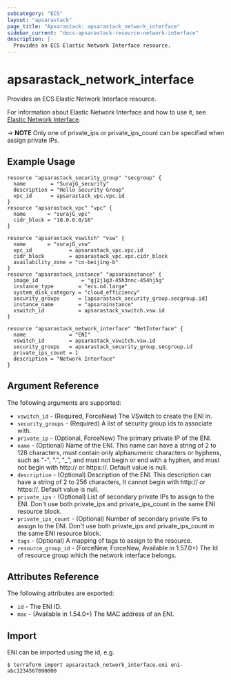 ```yaml
---
subcategory: "ECS"
layout: "apsarastack"
page_title: "Apsarastack: apsarastack_network_interface"
sidebar_current: "docs-apsarastack-resource-network-interface"
description: |-
  Provides an ECS Elastic Network Interface resource.
---
```


# apsarastack\_network\_interface

Provides an ECS Elastic Network Interface resource.

For information about Elastic Network Interface and how to use it, see [Elastic Network Interface](https://apsarastackdocument.oss-cn-hangzhou.aliyuncs.com/01_ApsaraStackEnterprise/V3.11.0-intl-en/Alibaba%20Cloud%20Apsara%20Stack%20Enterprise%202001%2C%20Internal_%20V3.11.0%20Developer%20Guide%20-%20Cloud%20Essentials%20and%20Security%2020200513.pdf?spm=a3c0i.214467.3807842930.7.61e76bdb1JWVyX&file=Alibaba%20Cloud%20Apsara%20Stack%20Enterprise%202001%2C%20Internal_%20V3.11.0%20Developer%20Guide%20-%20Cloud%20Essentials%20and%20Security%2020200513.pdf).

-> **NOTE** Only one of private_ips or private_ips_count can be specified when assign private IPs. 

## Example Usage

```
resource "apsarastack_security_group" "secgroup" {
  name        = "SurajG_security"
  description = "Hello Security Group"
  vpc_id      = apsarastack_vpc.vpc.id
}
resource "apsarastack_vpc" "vpc" {
  name       = "surajG_vpc"
  cidr_block = "10.0.0.0/16"
}

resource "apsarastack_vswitch" "vsw" {
  name       = "surajG_vsw"
  vpc_id            = apsarastack_vpc.vpc.id
  cidr_block        = apsarastack_vpc.vpc.cidr_block
  availability_zone = "cn-beijing-b"
}
resource "apsarastack_instance" "apsarainstance" {
  image_id              = "gj2j1g3-45h3nnc-454hj5g"
  instance_type        = "ecs.n4.large"
  system_disk_category = "cloud_efficiency"
  security_groups      = [apsarastack_security_group.secgroup.id]
  instance_name        = "apsarainstance"
  vswitch_id           = apsarastack_vswitch.vsw.id
}

resource "apsarastack_network_interface" "NetInterface" {
  name              = "ENI"
  vswitch_id        = apsarastack_vswitch.vsw.id
  security_groups   = apsarastack_security_group.secgroup.id
  private_ips_count = 1
  description = "Network Interface"
}
```

## Argument Reference

The following arguments are supported:

* `vswitch_id` - (Required, ForceNew) The VSwitch to create the ENI in.
* `security_groups` - (Required) A list of security group ids to associate with.
* `private_ip` - (Optional, ForceNew) The primary private IP of the ENI.
* `name` - (Optional) Name of the ENI. This name can have a string of 2 to 128 characters, must contain only alphanumeric characters or hyphens, such as "-", ".", "_", and must not begin or end with a hyphen, and must not begin with http:// or https://. Default value is null.
* `description` - (Optional) Description of the ENI. This description can have a string of 2 to 256 characters, It cannot begin with http:// or https://. Default value is null.
* `private_ips`  - (Optional) List of secondary private IPs to assign to the ENI. Don't use both private_ips and private_ips_count in the same ENI resource block.
* `private_ips_count` - (Optional) Number of secondary private IPs to assign to the ENI. Don't use both private_ips and private_ips_count in the same ENI resource block.
* `tags` - (Optional) A mapping of tags to assign to the resource.
* `resource_group_id` - (ForceNew, ForceNew, Available in 1.57.0+) The Id of resource group which the network interface belongs.

## Attributes Reference

The following attributes are exported:

* `id` - The ENI ID.
* `mac` - (Available in 1.54.0+) The MAC address of an ENI.

## Import

ENI can be imported using the id, e.g.

```
$ terraform import apsarastack_network_interface.eni eni-abc1234567890000
```
